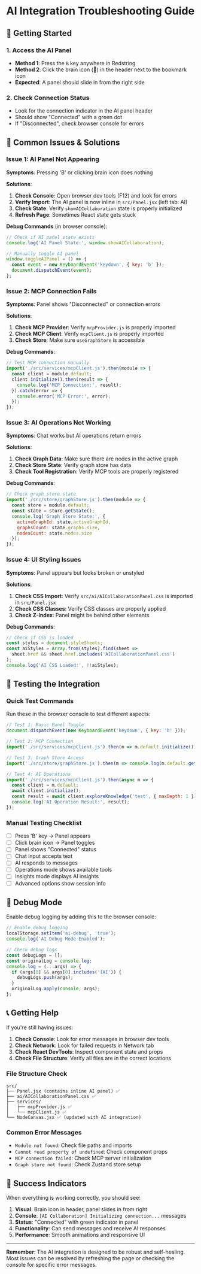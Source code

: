 # AI Integration Troubleshooting Guide

## 🚀 Getting Started

### 1. **Access the AI Panel**
- **Method 1**: Press the `B` key anywhere in Redstring
- **Method 2**: Click the brain icon (🧠) in the header next to the bookmark icon
- **Expected**: A panel should slide in from the right side

### 2. **Check Connection Status**
- Look for the connection indicator in the AI panel header
- Should show "Connected" with a green dot
- If "Disconnected", check browser console for errors

## 🔧 Common Issues & Solutions

### Issue 1: AI Panel Not Appearing
**Symptoms**: Pressing 'B' or clicking brain icon does nothing

**Solutions**:
1. **Check Console**: Open browser dev tools (F12) and look for errors
2. **Verify Import**: The AI panel is now inline in `src/Panel.jsx` (left tab: AI)
3. **Check State**: Verify `showAICollaboration` state is properly initialized
4. **Refresh Page**: Sometimes React state gets stuck

**Debug Commands** (in browser console):
```javascript
// Check if AI panel state exists
console.log('AI Panel State:', window.showAICollaboration);

// Manually toggle AI panel
window.toggleAIPanel = () => {
  const event = new KeyboardEvent('keydown', { key: 'b' });
  document.dispatchEvent(event);
};
```

### Issue 2: MCP Connection Fails
**Symptoms**: Panel shows "Disconnected" or connection errors

**Solutions**:
1. **Check MCP Provider**: Verify `mcpProvider.js` is properly imported
2. **Check MCP Client**: Verify `mcpClient.js` is properly imported
3. **Check Store**: Make sure `useGraphStore` is accessible

**Debug Commands**:
```javascript
// Test MCP connection manually
import('./src/services/mcpClient.js').then(module => {
  const client = module.default;
  client.initialize().then(result => {
    console.log('MCP Connection:', result);
  }).catch(error => {
    console.error('MCP Error:', error);
  });
});
```

### Issue 3: AI Operations Not Working
**Symptoms**: Chat works but AI operations return errors

**Solutions**:
1. **Check Graph Data**: Make sure there are nodes in the active graph
2. **Check Store State**: Verify graph store has data
3. **Check Tool Registration**: Verify MCP tools are properly registered

**Debug Commands**:
```javascript
// Check graph store state
import('./src/store/graphStore.js').then(module => {
  const store = module.default;
  const state = store.getState();
  console.log('Graph Store State:', {
    activeGraphId: state.activeGraphId,
    graphsCount: state.graphs.size,
    nodesCount: state.nodes.size
  });
});
```

### Issue 4: UI Styling Issues
**Symptoms**: Panel appears but looks broken or unstyled

**Solutions**:
1. **Check CSS Import**: Verify `src/ai/AICollaborationPanel.css` is imported in `src/Panel.jsx`
2. **Check CSS Classes**: Verify CSS classes are properly applied
3. **Check Z-Index**: Panel might be behind other elements

**Debug Commands**:
```javascript
// Check if CSS is loaded
const styles = document.styleSheets;
const aiStyles = Array.from(styles).find(sheet => 
  sheet.href && sheet.href.includes('AICollaborationPanel.css')
);
console.log('AI CSS Loaded:', !!aiStyles);
```

## 🧪 Testing the Integration

### Quick Test Commands
Run these in the browser console to test different aspects:

```javascript
// Test 1: Basic Panel Toggle
document.dispatchEvent(new KeyboardEvent('keydown', { key: 'b' }));

// Test 2: MCP Connection
import('./src/services/mcpClient.js').then(m => m.default.initialize());

// Test 3: Graph Store Access
import('./src/store/graphStore.js').then(m => console.log(m.default.getState()));

// Test 4: AI Operations
import('./src/services/mcpClient.js').then(async m => {
  const client = m.default;
  await client.initialize();
  const result = await client.exploreKnowledge('test', { maxDepth: 1 });
  console.log('AI Operation Result:', result);
});
```

### Manual Testing Checklist
- [ ] Press 'B' key → Panel appears
- [ ] Click brain icon → Panel toggles
- [ ] Panel shows "Connected" status
- [ ] Chat input accepts text
- [ ] AI responds to messages
- [ ] Operations mode shows available tools
- [ ] Insights mode displays AI insights
- [ ] Advanced options show session info

## 🐛 Debug Mode

Enable debug logging by adding this to the browser console:

```javascript
// Enable debug logging
localStorage.setItem('ai-debug', 'true');
console.log('AI Debug Mode Enabled');

// Check debug logs
const debugLogs = [];
const originalLog = console.log;
console.log = (...args) => {
  if (args[0] && args[0].includes('[AI')) {
    debugLogs.push(args);
  }
  originalLog.apply(console, args);
};
```

## 📞 Getting Help

If you're still having issues:

1. **Check Console**: Look for error messages in browser dev tools
2. **Check Network**: Look for failed requests in Network tab
3. **Check React DevTools**: Inspect component state and props
4. **Check File Structure**: Verify all files are in the correct locations

### File Structure Check
```
src/
├── Panel.jsx (contains inline AI panel) ✅
├── ai/AICollaborationPanel.css ✅
├── services/
│   ├── mcpProvider.js ✅
│   └── mcpClient.js ✅
└── NodeCanvas.jsx ✅ (updated with AI integration)
```

### Common Error Messages
- `Module not found`: Check file paths and imports
- `Cannot read property of undefined`: Check component props
- `MCP connection failed`: Check MCP server initialization
- `Graph store not found`: Check Zustand store setup

## 🎯 Success Indicators

When everything is working correctly, you should see:

1. **Visual**: Brain icon in header, panel slides in from right
2. **Console**: `[AI Collaboration] Initializing connection...` messages
3. **Status**: "Connected" with green indicator in panel
4. **Functionality**: Can send messages and receive AI responses
5. **Performance**: Smooth animations and responsive UI

---

**Remember**: The AI integration is designed to be robust and self-healing. Most issues can be resolved by refreshing the page or checking the console for specific error messages. 